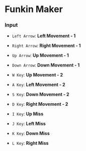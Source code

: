 # Funkin Maker

### Input
- `Left Arrow`: **Left Movement - 1**
- `Right Arrow`: **Right Movement - 1**
- `Up Arrow`: **Up Movement - 1**
- `Down Arrow`: **Down Movement - 1**

- `W Key`: **Up Movement - 2**
- `A Key`: **Left Movement - 2**
- `S Key`: **Down Movement - 2**
- `D Key`: **Right Movement - 2**

- `I Key`: **Up Miss**
- `J Key`: **Left Miss**
- `K Key`: **Down Miss**
- `L Key`: **Right Miss**
